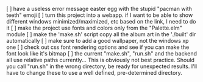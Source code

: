 
[ ] have a useless error message easter egg with the stupid "pacman with teeth" emoji
[ ] turn this project into a webapp. if I want to be able to show different windows minimized/maximized, etc based on the link, I need to do it
[ ] make the project use fonts and colors only from the "Palette.elm" module
[ ] make the 'make.sh' script copy all the album art in the './built' dir automatically
[ ] make sure to add a good wallpaper, not the windows xp one
[ ] check out css font rendering options and see if you can make the font look like it's bitmap
[ ] the current "make.sh", "run.sh" and the backend all use relative paths 
    currently...
    This is obviously not best practice. 
    Should you call "run.sh" in the wrong directory, be ready for unexpected
    results. I'll have to change these to use a well defined, pre-determined 
    directory.
